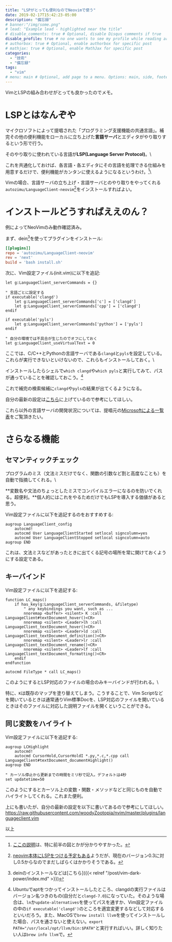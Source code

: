 ```yaml
---
title: "LSPがとっても便利なのでNeovimで使う"
date: 2019-02-17T15:42:23-05:00
description: "備忘録"
# banner:"/img/some.png"
# lead: "Example lead - highlighted near the title"
# disable_comments: true # Optional, disable Disqus comments if true
disable_profile: true # no one wants to see my profile while reading articles
# authorbox: true # Optional, enable authorbox for specific post
# mathjax: true # Optional, enable MathJax for specific post
categories:
  - "技術"
  - "備忘録"
tags:
  - "vim"
# menu: main # Optional, add page to a menu. Options: main, side, footer
---
```


VimとLSPの組み合わせがとっても良かったのでメモ。

# LSPとはなんぞや
マイクロソフトによって提唱された「プログラミング支援機能の共通言語」。補完その他の便利機能をローカルに立ち上げた**言語サーバ**とエディタがやり取りするという形で行う。

そのやり取りに使われている言語が**LSP(Language Server Protocol)**。\

これを共通化しておけば、各言語・各エディタにその言語を処理できる仕組みを用意するだけで、便利機能がカンタンに使えるようになるというわけ。[^ref]\

Vimの場合、言語サーバの立ち上げ・言語サーバとのやり取りをやってくれる`autozimu/LanguageClient-neovim`[^native_support]をインストールすればよい。

[^ref]:[ここの説明](https://qiita.com/atsushieno/items/ce31df9bd88e98eec5c4)は、特に前半の図とかが分かりやすかった。
[^native_support]:[neovim本体にLSPをつける予定もある](https://neovim.io/roadmap/)ようだが、現在のバージョン0.3に対し0.5からなのでまだしばらくはかかりそうである。

# インストールどうすればええのん？

例によってNeoVimのみ動作確認済み。

まず、dein[^prereq]を使ってプラグインをインストール:
[^prereq]: deinのインストールなどは[こちら]({{< relref "/post/vim-dark-power/index.md" >}})
```toml
[[plugins]]
repo = 'autozimu/LanguageClient-neovim'
rev = 'next'
build = 'bash install.sh'
```

次に、Vim設定ファイル(init.vim)に以下を追記:

```vim
let g:LanguageClient_serverCommands = {}

" 言語ごとに設定する
if executable('clangd')
    let g:LanguageClient_serverCommands['c'] = ['clangd']
    let g:LanguageClient_serverCommands['cpp'] = ['clangd']
endif

if executable('pyls')
    let g:LanguageClient_serverCommands['python'] = ['pyls']
endif

" 自分の環境では不具合が生じたのでオフにしておく
let g:LanguageClient_useVirtualText = 0
```

ここでは、C/C++とPythonの言語サーバである`clangd`と`pyls`を設定している。これらが実行できないといけないので、これらもインストールしておく。\

インストールしたらシェルで`which clangd`や`which pyls`と実行してみて、パスが通っていることを確認しておこう。[^path_problem]

[^path_problem]:Ubuntuでaptをつかってインストールしたところ、clangdの実行ファイルはバージョン名つきのもの(自分だと`clangd-7.0`)になっていた。そのような場合は、`ln`か`update-alternatives`を使ってパスを通すか、Vim設定ファイルの中の`if executable('clangd')`のところを適宜変更するなどして対応するといいだろう。また、MacOSで`brew install llvm`を使ってインストールした場合、パスを通さないと使えない。`export PATH="/usr/local/opt/llvm/bin:$PATH"`と実行すればいい。詳しく知りたい人は`brew info llvm`で。

これで補完の検索候補に`clangd`や`pyls`の結果が出てくるようになる。

自分の最新の設定は[こちら](https://raw.githubusercontent.com/woodyZootopia/nvim/master/plugins/languageclient.vim)に上げているので参考にしてほしい。

これら以外の言語サーバの開発状況については、提唱元の[Microsoftによる一覧表](https://microsoft.github.io/language-server-protocol/implementors/servers/)をご覧頂きたい。

# さらなる機能

## セマンティックチェック
プログラムのミス（文法ミスだけでなく、関数の引数など割と高度なことも）を自動で指摘してくれる。\

**変数名や文法のちょっとしたミスでコンパイルエラーになるのを防いでくれる。超便利。**個人的にはこれをやるためだけでもLSPを導入する価値があると思う。

Vim設定ファイルに以下を追記するのをおすすめする:
```vim
augroup LanguageClient_config
    autocmd!
    autocmd User LanguageClientStarted setlocal signcolumn=yes
    autocmd User LanguageClientStopped setlocal signcolumn=auto
augroup END
```
これは、文法ミスなどがあったときに出てくる記号の場所を常に開けておくようにする設定である。

## キーバインド
Vim設定ファイルに以下を追記する:
```vim
function LC_maps()
    if has_key(g:LanguageClient_serverCommands, &filetype)
        " any keybindings you want, such as ...
        nnoremap <buffer> <silent> K :call LanguageClient#textDocument_hover()<CR>
        nnoremap <silent> <Leader>lh :call LanguageClient_textDocument_hover()<CR>
        nnoremap <silent> <Leader>ld :call LanguageClient_textDocument_definition()<CR>
        nnoremap <silent> <Leader>lr :call LanguageClient_textDocument_rename()<CR>
        nnoremap <silent> <Leader>lf :call LanguageClient_textDocument_formatting()<CR>
    endif
endfunction

autocmd FileType * call LC_maps()
```

このようにするとLSP対応のファイルの場合のみキーバインドが行われる。\

特に、`K`は既存のマップを塗り替えてしまう。こうすることで、Vim Scriptなどを開いているときは通常通りVim標準Docを、LSP対応のファイルを開いているときはそのファイルに対応した説明ファイルを開くということができる。

## 同じ変数をハイライト
Vim設定ファイルに以下を追記する:
```vim
augroup LCHighlight
    autocmd!
    autocmd CursorHold,CursorHoldI *.py,*.c,*.cpp call LanguageClient#textDocument_documentHighlight()
augroup END

" カーソル停止から更新までの時間をミリ秒で記入。デフォルトは4秒
set updatetime=50
```

このようにするとカーソル上の変数・関数・メソッドなどと同じものを自動でハイライトしてくれる。これまた便利。

上にも書いたが、自分の最新の設定を以下に書いてあるので参考にしてほしい。
https://raw.githubusercontent.com/woodyZootopia/nvim/master/plugins/languageclient.vim

以上

